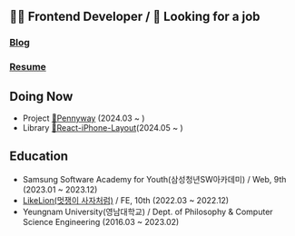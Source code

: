 ## 👩‍💻 Frontend Developer / 👀 Looking for a job 

### [Blog](https://cksxkr5193.tistory.com)
### [Resume](http://naver.me/Fmf89Dqx)

## Doing Now
- Project [💸Pennyway](https://github.com/CollaBu/pennyway-client-webview) (2024.03 ~ )
- Library [📱React-iPhone-Layout](https://www.npmjs.com/package/react-iphone-layout)(2024.05 ~ )

## Education
- Samsung Software Academy for Youth(삼성청년SW아카데미) / Web, 9th (2023.01 ~ 2023.12)
- [LikeLion(멋쟁이 사자처럼)](https://github.com/Likelion-YeungNam-Univ) / FE, 10th (2022.03 ~ 2022.12)
- Yeungnam University(영남대학교) / Dept. of Philosophy & Computer Science Engineering (2016.03 ~ 2023.02)
